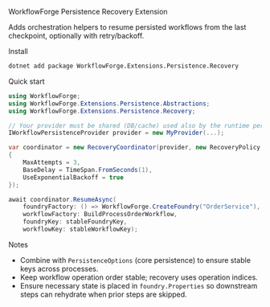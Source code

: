 WorkflowForge Persistence Recovery Extension

Adds orchestration helpers to resume persisted workflows from the last checkpoint, optionally with retry/backoff.

Install

```bash
dotnet add package WorkflowForge.Extensions.Persistence.Recovery
```

Quick start

```csharp
using WorkflowForge;
using WorkflowForge.Extensions.Persistence.Abstractions;
using WorkflowForge.Extensions.Persistence.Recovery;

// Your provider must be shared (DB/cache) used also by the runtime persistence middleware
IWorkflowPersistenceProvider provider = new MyProvider(...);

var coordinator = new RecoveryCoordinator(provider, new RecoveryPolicy
{
    MaxAttempts = 3,
    BaseDelay = TimeSpan.FromSeconds(1),
    UseExponentialBackoff = true
});

await coordinator.ResumeAsync(
    foundryFactory: () => WorkflowForge.CreateFoundry("OrderService"),
    workflowFactory: BuildProcessOrderWorkflow,
    foundryKey: stableFoundryKey,
    workflowKey: stableWorkflowKey);
```

Notes

- Combine with `PersistenceOptions` (core persistence) to ensure stable keys across processes.
- Keep workflow operation order stable; recovery uses operation indices.
- Ensure necessary state is placed in `foundry.Properties` so downstream steps can rehydrate when prior steps are skipped.

